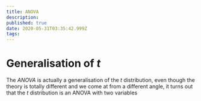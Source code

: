```yaml
---
title: ANOVA
description: 
published: true
date: 2020-05-31T03:35:42.999Z
tags: 
---
```


# Generalisation of $t$
The *ANOVA* is actually a generalisation of the $t$ distribution, even though the theory is totally different and we come at from a different angle, it turns out that the $t$ distribution is an ANOVA with two variables
